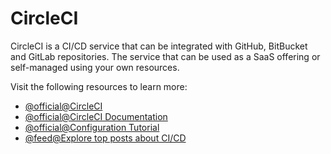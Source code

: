 # CircleCI

CircleCI is a CI/CD service that can be integrated with GitHub, BitBucket and GitLab repositories. The service that can be used as a SaaS offering or self-managed using your own resources.

Visit the following resources to learn more:

- [@official@CircleCI](https://circleci.com/)
- [@official@CircleCI Documentation](https://circleci.com/docs)
- [@official@Configuration Tutorial](https://circleci.com/docs/config-intro)
- [@feed@Explore top posts about CI/CD](https://app.daily.dev/tags/cicd?ref=roadmapsh)
